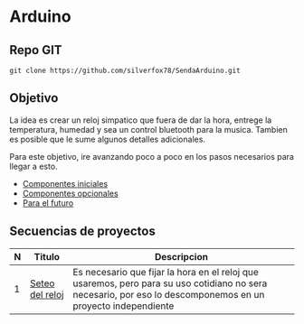 # Arduino

## Repo GIT

```shell
git clone https://github.com/silverfox78/SendaArduino.git
```

## Objetivo

La idea es crear un reloj simpatico que fuera de dar la hora, entrege la temperatura, humedad y sea un control bluetooth para la musica.
Tambien es posible que le sume algunos detalles adicionales.

Para este objetivo, ire avanzando poco a poco en los pasos necesarios para llegar a esto.

- [Componentes iniciales](componentes.md)
- [Componentes opcionales](opcionales.md)
- [Para el futuro](futuros.md)

## Secuencias de proyectos

| N | Titulo                                                | Descripcion                                                                                                                                                  |
|---|-------------------------------------------------------|--------------------------------------------------------------------------------------------------------------------------------------------------------------|
| 1 | [Seteo del reloj](proyectos/p001_reloj_set/readme.md) | Es necesario que fijar la hora en el reloj que usaremos, pero para su uso cotidiano no sera necesario, por eso lo descomponemos en un proyecto independiente |